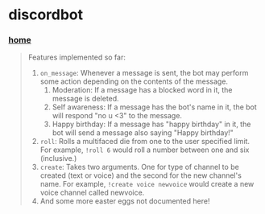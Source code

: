# discordbot
### [home](index)

> Features implemented so far:
> 1. `on_message`: Whenever a message is sent, the bot may perform some action depending on the contents of the message. 
>       1. Moderation: If a message has a blocked word in it, the message is deleted. 
>       2. Self awareness: If a message has the bot's name in it, the bot will respond "no u <3" to the message. 
>       3. Happy birthday: If a message has "happy birthday" in it, the bot will send a message also saying "Happy birthday!"
> 2. `roll`: Rolls a multifaced die from one to the user specified limit. For example, `!roll 6` would roll a number between one and six (inclusive.)
> 3. `create`: Takes two arguments. One for type of channel to be created (text or voice) and the second for the new channel's name. For example, `!create voice newvoice` would create a new voice channel called newvoice. 
> 999. And some more easter eggs not documented here!